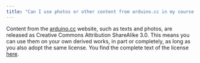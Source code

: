 ```yaml
---
title: "Can I use photos or other content from arduino.cc in my course material?"
---
```


Content from the [arduino.cc](http://arduino.cc/) website, such as texts and photos, are released as Creative Commons Attribution ShareAlike 3.0. This means you can use them on your own derived works, in part or completely, as long as you also adopt the same license. You find the complete text of the license [here](https://creativecommons.org/licenses/by-sa/3.0/legalcode).
